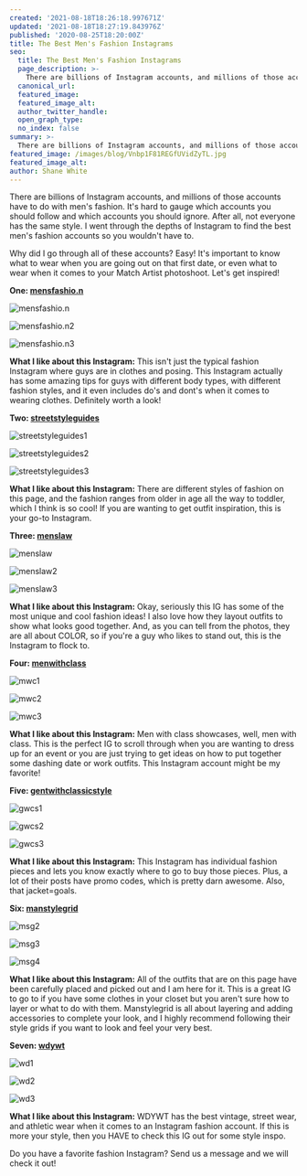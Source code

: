 ```yaml
---
created: '2021-08-18T18:26:18.997671Z'
updated: '2021-08-18T18:27:19.843976Z'
published: '2020-08-25T18:20:00Z'
title: The Best Men's Fashion Instagrams
seo:
  title: The Best Men's Fashion Instagrams
  page_description: >-
    There are billions of Instagram accounts, and millions of those accounts have to do with men's fashion. It's hard to gauge which accounts you should follow and which accounts you should ignore. After all, not everyone has the same style. I went through the depths of Instagram to find the best men's fashion accounts so you wouldn't have to.
  canonical_url:
  featured_image:
  featured_image_alt:
  author_twitter_handle:
  open_graph_type:
  no_index: false
summary: >-
  There are billions of Instagram accounts, and millions of those accounts have to do with men's fashion. It's hard to gauge which accounts you should follow and which accounts you should ignore. After all, not everyone has the same style. I went through the depths of Instagram to find the best men's fashion accounts so you wouldn't have to.
featured_image: /images/blog/Vnbp1F81REGfUVidZyTL.jpg
featured_image_alt:
author: Shane White
---
```


<p>There are billions of Instagram accounts, and millions of those accounts have to do with men's fashion. It's hard to gauge which accounts you should follow and which accounts you should ignore. After all, not everyone has the same style. I went through the depths of Instagram to find the best men's fashion accounts so you wouldn't have to.</p>
<p>Why did I go through all of these accounts? Easy! It's important to know what to wear when you are going out on that first date, or even what to wear when it comes to your Match Artist photoshoot. Let's get inspired!</p>
<p><strong>One:<span>&nbsp;</span><a href="https://www.instagram.com/mensfashio.n" title="mensfashio.n">mensfashio.n</a></strong></p>
<p><img src="https://images.ctfassets.net/bebt4nn0cygp/3NXqFrZ7q1HhRczvf1XTfK/c2e481791a84ee8ed9193997a33b0102/mensfashio.n.png" alt="mensfashio.n" /></p>
<p><img src="https://images.ctfassets.net/bebt4nn0cygp/4Dy2CDaapV9ApJRnu4A2gR/8d5b80c3f15fc2cc0f4ce2c3af49c29f/mensfashio.n2.png" alt="mensfashio.n2" /></p>
<p><img src="https://images.ctfassets.net/bebt4nn0cygp/70YDTtTpkrMQSnsSXgy1L5/835a5ea9ff5f4d389561da4684b7a87d/mensfashio.n3.png" alt="mensfashio.n3" /></p>
<p><strong>What I like about this Instagram:</strong><span>&nbsp;</span>This isn't just the typical fashion Instagram where guys are in clothes and posing. This Instagram actually has some amazing tips for guys with different body types, with different fashion styles, and it even includes do's and dont's when it comes to wearing clothes. Definitely worth a look!</p>
<p><strong>Two:<span>&nbsp;</span><a href="https://www.instagram.com/streetstyleguides" title="streetstyleguides">streetstyleguides</a></strong></p>
<p><img src="https://images.ctfassets.net/bebt4nn0cygp/2T6OBl09Shb09RO9qGuA3h/8be89f8ba68473f47eb2971c139ebca9/streetstyleguides1.png" alt="streetstyleguides1" /></p>
<p><img src="https://images.ctfassets.net/bebt4nn0cygp/5gW9YDw1MTeQOBTMWdgR3a/ed277da3d645baecec592b6db5bb065b/streetstyleguides2.png" alt="streetstyleguides2" /></p>
<p><img src="https://images.ctfassets.net/bebt4nn0cygp/56qYCBpPmqIMMEFMxvN8Zc/2eb82976929cd81f3db3699df87c2209/streetstyleguides3.png" alt="streetstyleguides3" /></p>
<p><strong>What I like about this Instagram:</strong><span>&nbsp;</span>There are different styles of fashion on this page, and the fashion ranges from older in age all the way to toddler, which I think is so cool! If you are wanting to get outfit inspiration, this is your go-to Instagram.</p>
<p><strong>Three:<span>&nbsp;</span><a href="https://www.instagram.com/menslaw" title="menslaw">menslaw</a></strong></p>
<p><img src="https://images.ctfassets.net/bebt4nn0cygp/3oKgsPLctIuDzsI5IP2zoo/d98256abb11a454d587975f448281989/menslaw.png" alt="menslaw" /></p>
<p><img src="https://images.ctfassets.net/bebt4nn0cygp/5A6qWotwfYmSBHOmS4BfGv/0c5b461cba6178e822387e21f3eddb63/menslaw2.png" alt="menslaw2" /></p>
<p><img src="https://images.ctfassets.net/bebt4nn0cygp/6GmIyGekD9HGBRx4p4dNE4/566f196139e7d522b833b0b166b0d3e1/menslaw3.png" alt="menslaw3" /></p>
<p><strong>What I like about this Instagram:</strong><span>&nbsp;</span>Okay, seriously this IG has some of the most unique and cool fashion ideas! I also love how they layout outfits to show what looks good together. And, as you can tell from the photos, they are all about COLOR, so if you're a guy who likes to stand out, this is the Instagram to flock to.</p>
<p><strong>Four:<span>&nbsp;</span><a href="https://www.instagram.com/menwithclass" title="menwithclass">menwithclass</a></strong></p>
<p><img src="https://images.ctfassets.net/bebt4nn0cygp/3Vu5vjdHDzWIB0WjeEovfR/6d3070e04a4424b5fd8ea80f74b86675/mwc1.png" alt="mwc1" /></p>
<p><img src="https://images.ctfassets.net/bebt4nn0cygp/6ppkgF84hL6TPKe2gsngh3/5673e9c0c14aad9f5def8b1265aa0106/mwc2.png" alt="mwc2" /></p>
<p><img src="https://images.ctfassets.net/bebt4nn0cygp/5Oe0GHszKsJQyPtHacm2XT/cfe08503a9f9675728e5a33d84c5c739/mwc3.png" alt="mwc3" /></p>
<p><strong>What I like about this Instagram:</strong><span>&nbsp;</span>Men with class showcases, well, men with class. This is the perfect IG to scroll through when you are wanting to dress up for an event or you are just trying to get ideas on how to put together some dashing date or work outfits. This Instagram account might be my favorite!</p>
<p><strong>Five:<span>&nbsp;</span><a href="https://www.instagram.com/gentwithclassicstyle" title="gentwithclassicstyle">gentwithclassicstyle</a></strong></p>
<p><img src="https://images.ctfassets.net/bebt4nn0cygp/2m2dSk8DYsQxMxn6zxhQKp/f652eca17460545e5dc5f7f61337b9c2/gwcs1.png" alt="gwcs1" /></p>
<p><img src="https://images.ctfassets.net/bebt4nn0cygp/2cl6442Z2Q7okebTVhoUm8/5e256f347d58047a019c8af66641536e/gwcs2.png" alt="gwcs2" /></p>
<p><img src="https://images.ctfassets.net/bebt4nn0cygp/3x0lTJjXnSosDFW51hvZLr/fedf54b8d8d84ba1a4a92a804890ab7f/gwcs3.png" alt="gwcs3" /></p>
<p><strong>What I like about this Instagram:</strong><span>&nbsp;</span>This Instagram has individual fashion pieces and lets you know exactly where to go to buy those pieces. Plus, a lot of their posts have promo codes, which is pretty darn awesome. Also, that jacket=goals.</p>
<p><strong>Six:<span>&nbsp;</span><a href="https://www.instagram.com/manstylegrid" title="manstylegrid">manstylegrid</a></strong></p>
<p><img src="https://images.ctfassets.net/bebt4nn0cygp/59jqEoh01tDNNmxeavsHU5/3c3d5760192ef7543179dbff7a63c45e/msg2.png" alt="msg2" /></p>
<p><img src="https://images.ctfassets.net/bebt4nn0cygp/9ZbMjZyXqtGKO2p6FGHGL/25dc92991a8202b53fb16718f0dc3ef7/msg3.png" alt="msg3" /></p>
<p><img src="https://images.ctfassets.net/bebt4nn0cygp/5S8hmwBhaAVvXDDDCHkW1M/2b42cffa925b6ef8fbbf23122a980ccd/msg4.png" alt="msg4" /></p>
<p><strong>What I like about this Instagram:</strong><span>&nbsp;</span>All of the outfits that are on this page have been carefully placed and picked out and I am here for it. This is a great IG to go to if you have some clothes in your closet but you aren't sure how to layer or what to do with them. Manstylegrid is all about layering and adding accessories to complete your look, and I highly recommend following their style grids if you want to look and feel your very best.</p>
<p><strong>Seven:<span>&nbsp;</span><a href="https://www.instagram.com/wdywt" title="wdywt">wdywt</a></strong></p>
<p><img src="https://images.ctfassets.net/bebt4nn0cygp/1SgYOxNGIm0obrEjur8sWV/8fd8e299fe56cdd7b5b1cacf3d9270b5/wd1.png" alt="wd1" /></p>
<p><img src="https://images.ctfassets.net/bebt4nn0cygp/3NaLNpdnC4qzUbO7mEviP8/6e2439a3892471eb1a9689e46506e76f/wd2.png" alt="wd2" /></p>
<p><img src="https://images.ctfassets.net/bebt4nn0cygp/6tfLgfarWkcVBkzRmILwGf/438b181dd80344ac36897e7e58ab854d/wd3.png" alt="wd3" /></p>
<p><strong>What I like about this Instagram:</strong><span>&nbsp;</span>WDYWT has the best vintage, street wear, and athletic wear when it comes to an Instagram fashion account. If this is more your style, then you HAVE to check this IG out for some style inspo.</p>
<p>Do you have a favorite fashion Instagram? Send us a message and we will check it out!</p>
